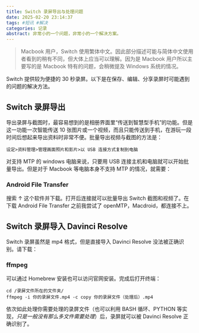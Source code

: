 ```yaml
---
title: Switch 录屏导出与处理问题
date: 2025-02-20 23:14:37
tags: #短讯 #解决
categories: 记录
abstract: 非常小的一个问题，非常小的一个解决方案。
---
```


> Macbook 用户，Switch 使用繁体中文。因此部分描述可能与简体中文使用者看到的稍有不同，但大体上应当可以理解。因为是 Macbook 用户所以主要写的是 Macbook 特有的问题，会稍微提及 Windows 系统的情况。

Switch 提供较为便捷的 30 秒录屏。以下是在保存、编辑、分享录屏时可能遇到的问题的解决方法。

## Switch 录屏导出

导出录屏与截图时，最容易想到的是相册界面里“传送到智慧型手机”的功能。但是这一功能一次智能传送 10 张图片或一个视频，而且只能传送到手机，在游玩一段时间后想起来导出资料时非常不便。批量导出视频与截图的方法是：
```
设定>资料管理>管理画面照片和影片>以 USB 连接方式复制到电脑
```
对支持 MTP 的 windows 电脑来说，只要用 USB 连接主机和电脑就可以开始批量导出。但是对于 Macbook 等电脑本身不支持 MTP 的情况，就需要：

### Android File Transfer

搜索 $\uparrow$ 这个软件并下载。打开后连接就可以批量导出 Switch 截图和视频了。在下载 Android File Transfer 之前我尝试了 openMTP，Macdroid，都连接不上。

## Switch 录屏导入 Davinci Resolve

Switch 录屏虽然是 mp4 格式，但是直接导入 Davinci Resolve 没法被正确识别。请下载：

### ffmpeg

可以通过 Homebrew 安装也可以访问官网安装。完成后打开终端：

```
cd /录屏文件所在的文件夹/
ffmpeg -i 你的录屏文件.mp4 -c copy 你的录屏文件（处理后）.mp4
```
依次如此处理你需要处理的录屏文件（也可以利用 BASH 循环、PYTHON 等实现，*只是一般没有那么多文件需要处理*）后，录屏就可以被 Davinci Resolve 正确识别了。

